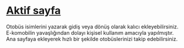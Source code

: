 # [Aktif sayfa](https://mustafabaypara.github.io/Otobuscum/)  
Otobüs isimlerini yazarak gidiş veya dönüş olarak kalıcı ekleyebilirsiniz.  
E-komobilin yavaşlığından dolayı kişisel kullanım amacıyla yapılmıştır.  
Ana sayfaya ekleyerek hızlı bir şekilde otobüslerinizi takip edebilirsiniz.  
